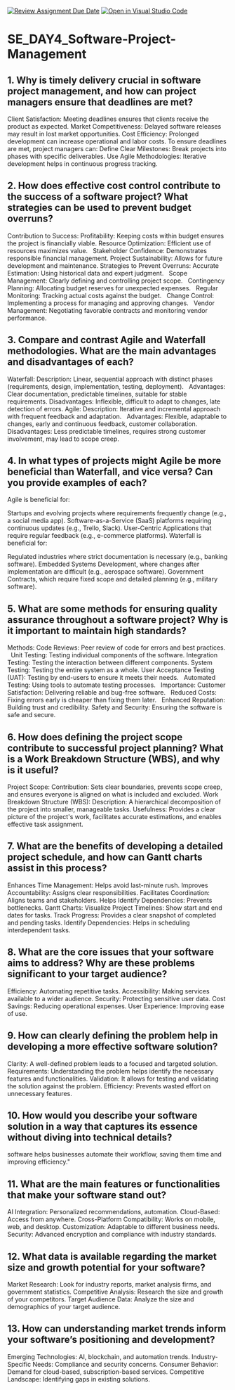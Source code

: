 [![Review Assignment Due Date](https://classroom.github.com/assets/deadline-readme-button-22041afd0340ce965d47ae6ef1cefeee28c7c493a6346c4f15d667ab976d596c.svg)](https://classroom.github.com/a/9pw6JKcu)
[![Open in Visual Studio Code](https://classroom.github.com/assets/open-in-vscode-2e0aaae1b6195c2367325f4f02e2d04e9abb55f0b24a779b69b11b9e10269abc.svg)](https://classroom.github.com/online_ide?assignment_repo_id=18438045&assignment_repo_type=AssignmentRepo)
# SE_DAY4_Software-Project-Management
## 1. Why is timely delivery crucial in software project management, and how can project managers ensure that deadlines are met?
Client Satisfaction: Meeting deadlines ensures that clients receive the product as expected.
Market Competitiveness: Delayed software releases may result in lost market opportunities.
Cost Efficiency: Prolonged development can increase operational and labor costs.
To ensure deadlines are met, project managers can:
Define Clear Milestones: Break projects into phases with specific deliverables.
Use Agile Methodologies: Iterative development helps in continuous progress tracking.
## 2. How does effective cost control contribute to the success of a software project? What strategies can be used to prevent budget overruns?
Contribution to Success:
Profitability: Keeping costs within budget ensures the project is financially viable.
Resource Optimization: Efficient use of resources maximizes value.   
Stakeholder Confidence: Demonstrates responsible financial management.
Project Sustainability: Allows for future development and maintenance.
Strategies to Prevent Overruns:
Accurate Estimation: Using historical data and expert judgment.   
Scope Management: Clearly defining and controlling project scope.   
Contingency Planning: Allocating budget reserves for unexpected expenses.   
Regular Monitoring: Tracking actual costs against the budget.   
Change Control: Implementing a process for managing and approving changes.   
Vendor Management: Negotiating favorable contracts and monitoring vendor performance.
## 3. Compare and contrast Agile and Waterfall methodologies. What are the main advantages and disadvantages of each?
Waterfall:
Description: Linear, sequential approach with distinct phases (requirements, design, implementation, testing, deployment).   
Advantages: Clear documentation, predictable timelines, suitable for stable requirements.
Disadvantages: Inflexible, difficult to adapt to changes, late detection of errors.
Agile:
Description: Iterative and incremental approach with frequent feedback and adaptation.   
Advantages: Flexible, adaptable to changes, early and continuous feedback, customer collaboration.   
Disadvantages: Less predictable timelines, requires strong customer involvement, may lead to scope creep.
## 4. In what types of projects might Agile be more beneficial than Waterfall, and vice versa? Can you provide examples of each?
Agile is beneficial for:

Startups and evolving projects where requirements frequently change (e.g., a social media app).
Software-as-a-Service (SaaS) platforms requiring continuous updates (e.g., Trello, Slack).
User-Centric Applications that require regular feedback (e.g., e-commerce platforms).
Waterfall is beneficial for:

Regulated industries where strict documentation is necessary (e.g., banking software).
Embedded Systems Development, where changes after implementation are difficult (e.g., aerospace software).
Government Contracts, which require fixed scope and detailed planning (e.g., military software).
## 5. What are some methods for ensuring quality assurance throughout a software project? Why is it important to maintain high standards?
Methods:
Code Reviews: Peer review of code for errors and best practices.   
Unit Testing: Testing individual components of the software.
Integration Testing: Testing the interaction between different components.
System Testing: Testing the entire system as a whole.
User Acceptance Testing (UAT): Testing by end-users to ensure it meets their needs.   
Automated Testing: Using tools to automate testing processes.   
Importance:
Customer Satisfaction: Delivering reliable and bug-free software.   
Reduced Costs: Fixing errors early is cheaper than fixing them later.   
Enhanced Reputation: Building trust and credibility.
Safety and Security: Ensuring the software is safe and secure.
## 6. How does defining the project scope contribute to successful project planning? What is a Work Breakdown Structure (WBS), and why is it useful?
Project Scope:
Contribution: Sets clear boundaries, prevents scope creep, and ensures everyone is aligned on what is included and excluded.
Work Breakdown Structure (WBS):
Description: A hierarchical decomposition of the project into smaller, manageable tasks.
Usefulness: Provides a clear picture of the project's work, facilitates accurate estimations, and enables effective task assignment.
## 7. What are the benefits of developing a detailed project schedule, and how can Gantt charts assist in this process?
Enhances Time Management: Helps avoid last-minute rush.
Improves Accountability: Assigns clear responsibilities.
Facilitates Coordination: Aligns teams and stakeholders.
Helps Identify Dependencies: Prevents bottlenecks.
Gantt Charts:
Visualize Project Timelines: Show start and end dates for tasks.
Track Progress: Provides a clear snapshot of completed and pending tasks.
Identify Dependencies: Helps in scheduling interdependent tasks.
## 8. What are the core issues that your software aims to address? Why are these problems significant to your target audience?
Efficiency: Automating repetitive tasks.
Accessibility: Making services available to a wider audience.
Security: Protecting sensitive user data.
Cost Savings: Reducing operational expenses.
User Experience: Improving ease of use.
## 9. How can clearly defining the problem help in developing a more effective software solution?
Clarity: A well-defined problem leads to a focused and targeted solution.   
Requirements: Understanding the problem helps identify the necessary features and functionalities.
Validation: It allows for testing and validating the solution against the problem.
Efficiency: Prevents wasted effort on unnecessary features.
## 10. How would you describe your software solution in a way that captures its essence without diving into technical details?
software helps businesses automate their workflow, saving them time and improving efficiency."
## 11. What are the main features or functionalities that make your software stand out?
AI Integration: Personalized recommendations, automation.
Cloud-Based: Access from anywhere.
Cross-Platform Compatibility: Works on mobile, web, and desktop.
Customization: Adaptable to different business needs.
Security: Advanced encryption and compliance with industry standards.
## 12. What data is available regarding the market size and growth potential for your software?
Market Research: Look for industry reports, market analysis firms, and government statistics.
Competitive Analysis: Research the size and growth of your competitors.
Target Audience Data: Analyze the size and demographics of your target audience.
## 13. How can understanding market trends inform your software’s positioning and development?
Emerging Technologies: AI, blockchain, and automation trends.
Industry-Specific Needs: Compliance and security concerns.
Consumer Behavior: Demand for cloud-based, subscription-based services.
Competitive Landscape: Identifying gaps in existing solutions.
